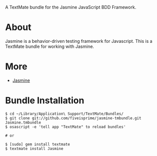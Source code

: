 A TextMate bundle for the Jasmine JavaScript BDD Framework.

# About

Jasmine is a behavior-driven testing framework for Javascript.  This is a TextMate bundle for working with Jasmine.


# More

 * [Jasmine](http://github.com/pivotal/jasmine)


# Bundle Installation

    $ cd ~/Library/Application\ Support/TextMate/Bundles/
    $ git clone git://github.com/fiveisprime/jasmine-tmbundle.git Jasmine.tmbundle
    $ osascript -e 'tell app "TextMate" to reload bundles'

    # or

    $ [sudo] gem install textmate
    $ textmate install Jasmine
